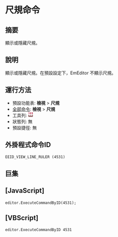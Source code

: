 # 尺規命令

## 摘要

顯示或隱藏尺規。

## 說明

顯示或隱藏尺規。在預設設定下，EmEditor 不顯示尺規。

## 運行方法

- 預設功能表: **檢視** \> **尺規**
- [全部命令](../tools/all_commands): **檢視** \> **尺規**
- 工具列:
![](../../images/ruler24x16.png)
- 狀態列: 無
- 預設捷徑: 無

## 外掛程式命令ID

```
EEID_VIEW_LINE_RULER (4531)
```

## 巨集

## \[JavaScript\]

```
editor.ExecuteCommandByID(4531);
```

## \[VBScript\]

```
editor.ExecuteCommandByID 4531
```
